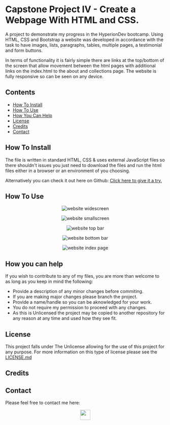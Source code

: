 # Capstone Project IV - Create a Webpage With HTML and CSS.

A project to demonstrate my progress in the HyperionDev bootcamp. Using HTML, CSS and Bootstrap a website was developed in accordance with the task to 
have images, lists, paragraphs, tables, multiple pages, a testimonial and form buttons.

In terms of functionality it is fairly simple there are links at the top/bottom of the screen that allow movement between the html pages with additional links on the index.html to the about and collections page. The website is fully responsive so can be seen on any device.

## Contents

- [How To Install](#how-to-install)
- [How To Use](#how-to-use)
- [How You Can Help](#how-you-can-help)
- [License](#license)
- [Credits](#credits)
- [Contact](#contact)

## How To Install

The file is written in standard HTML, CSS & uses external JavaScript files so there shouldn't issues you just need to download the files and run the html files either in a browser or an environment of you choosing.

Alternatively you can check it out here on Github: [Click here to give it a try.](https://alexhill-coder.github.io/finalCapstone/)

## How To Use

<p align="center">
<img src="https://user-images.githubusercontent.com/119125564/207594361-ea1aeaf4-1218-49bd-b2d3-947344c415df.png" alt="website widescreen"/>
</p>

<p align="center">
<img src="https://user-images.githubusercontent.com/119125564/207594419-cb5f01a7-3a8f-49eb-953c-5f7db3c273bc.png" alt="website smallscreen"/>
</p>

<p align="center">
<img src="https://user-images.githubusercontent.com/119125564/207594464-863b4c62-f78b-45eb-9513-c1ae5b714f48.png" alt="website top bar"/>
</p>

<p align="center">
<img src="https://user-images.githubusercontent.com/119125564/207594481-98c0df30-215b-4951-8308-a5eb16e098c2.png" alt="website bottom bar"/>
</p>

<p align="center">
<img src="https://user-images.githubusercontent.com/119125564/207594525-c7d9eba3-6312-444c-b7a5-e8bce7b16f60.png" alt="website index page"/>
</p>

## How you can help

If you wish to contribute to any of my files, you are more than welcome to as long as you keep in mind the following:
 - Provide a description of any minor changes before commiting.
 - If you are making major changes please branch the project.
 - Provide a name/handle so you can be aknowledged for your work.
 - You do not require my permission to proceed with any changes.
 - As this is Unlicensed the project may be copied to another repository for any reason at any time and used how they see fit.

## License

This project falls under The Unlicense allowing for the use of this project for any purpose. For more information on this type of license please see the [LICENSE.md](https://github.com/alexhill-coder/finalCapstone/blob/master/LICENSE.md)

## Credits

## Contact

Please feel free to contact me here:
<p align=center>
<a href="https://www.linkedin.com/in/alex-hill-webdeveloper">
<img src="https://img.shields.io/badge/-@alex hill webdeveloper-blue?style=for-the-badge&logo=Linkedin&logoColor=white&link=https://www.linkedin.com/in/alex-hill-webdeveloper/" height=32/>
</a>
</p>
